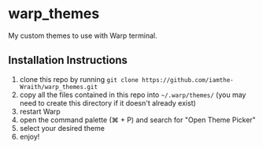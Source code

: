 # warp_themes
My custom themes to use with Warp terminal.

## Installation Instructions

1. clone this repo by running `git clone https://github.com/iamthe-Wraith/warp_themes.git`
2. copy all the files contained in this repo into `~/.warp/themes/` (you may need to create this directory if it doesn't already exist)
3. restart Warp
4. open the command palette (⌘ + P) and search for "Open Theme Picker"
5. select your desired theme
6. enjoy!

